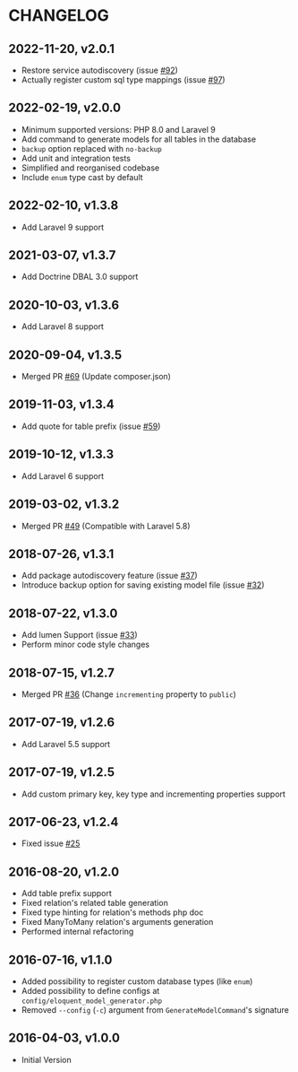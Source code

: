 CHANGELOG
=========
2022-11-20, v2.0.1
-----------------
* Restore service autodiscovery (issue [#92](https://github.com/dreadfulcode/eloquent-model-generator/issues/92))
* Actually register custom sql type mappings (issue [#97](https://github.com/dreadfulcode/eloquent-model-generator/issues/97))

2022-02-19, v2.0.0
-----------------
* Minimum supported versions: PHP 8.0 and Laravel 9
* Add command to generate models for all tables in the database
* `backup` option replaced with `no-backup`
* Add unit and integration tests
* Simplified and reorganised codebase
* Include `enum` type cast by default

2022-02-10, v1.3.8
-----------------
* Add Laravel 9 support

2021-03-07, v1.3.7
-----------------
* Add Doctrine DBAL 3.0 support

2020-10-03, v1.3.6
-----------------
* Add Laravel 8 support

2020-09-04, v1.3.5
-----------------
* Merged PR [#69](https://github.com/dreadfulcode/eloquent-model-generator/pull/69) (Update composer.json)

2019-11-03, v1.3.4
-----------------
* Add quote for table prefix (issue [#59](https://github.com/dreadfulcode/eloquent-model-generator/issues/59))

2019-10-12, v1.3.3
-----------------
* Add Laravel 6 support

2019-03-02, v1.3.2
-----------------
* Merged PR [#49](https://github.com/dreadfulcode/eloquent-model-generator/pull/49) (Compatible with Laravel 5.8)

2018-07-26, v1.3.1
-----------------
* Add package autodiscovery feature (issue [#37](https://github.com/dreadfulcode/eloquent-model-generator/issues/37))
* Introduce backup option for saving existing model file (issue [#32](https://github.com/dreadfulcode/eloquent-model-generator/issues/32))

2018-07-22, v1.3.0
-----------------
* Add lumen Support (issue [#33](https://github.com/dreadfulcode/eloquent-model-generator/issues/33))
* Perform minor code style changes

2018-07-15, v1.2.7
-----------------
* Merged PR [#36](https://github.com/dreadfulcode/eloquent-model-generator/pull/36) (Change `incrementing` property to `public`)

2017-07-19, v1.2.6
-----------------
* Add Laravel 5.5 support

2017-07-19, v1.2.5
-----------------
* Add custom primary key, key type and incrementing properties support

2017-06-23, v1.2.4
-----------------
* Fixed issue [#25](https://github.com/dreadfulcode/eloquent-model-generator/issues/25)

2016-08-20, v1.2.0
-----------------
* Add table prefix support
* Fixed relation's related table generation
* Fixed type hinting for relation's methods php doc
* Fixed ManyToMany relation's arguments generation
* Performed internal refactoring

2016-07-16, v1.1.0
-----------------
* Added possibility to register custom database types (like `enum`)
* Added possibility to define configs at `config/eloquent_model_generator.php`
* Removed `--config` (`-c`) argument from `GenerateModelCommand`'s signature

2016-04-03, v1.0.0
-----------------
* Initial Version
